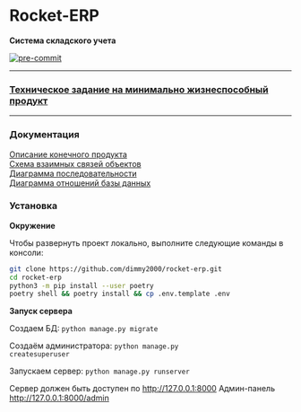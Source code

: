 # Rocket-ERP

**Система складского учета**

[![pre-commit](https://img.shields.io/badge/pre--commit-enabled-brightgreen?logo=pre-commit&logoColor=white)](https://github.com/pre-commit/pre-commit)

---

 ### [Техническое задание на минимально жизнеспособный продукт](docs/MVP.md)

---

### Документация

[Описание конечного продукта](docs/Specification.md)<br>
[Схема взаимных связей объектов](docs/uml/rocket-erp-diagram.png)<br>
[Диаграмма последовательности](docs/uml/rocket-erp-sequence-diagram.png)<br>
[Диаграмма отношений базы данных](docs/uml/rocket-erp-db-relationship-diagram.png)<br>

### Установка


**Окружение**

Чтобы развернуть проект локально, выполните следующие команды в консоли:
```bash
git clone https://github.com/dimmy2000/rocket-erp.git
cd rocket-erp
python3 -m pip install --user poetry
poetry shell && poetry install && cp .env.template .env
```

**Запуск сервера**

Создаем БД: <code>python manage.py migrate</code>

Создаём администратора: <code>python manage.py createsuperuser</code>

Запускаем сервер: <code>python manage.py runserver</code>

Сервер должен быть доступен по http://127.0.0.1:8000
Админ-панель http://127.0.0.1:8000/admin
